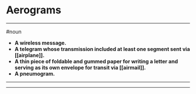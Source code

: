 # Aerograms
---
#noun
- **A wireless message.**
- **A telegram whose transmission included at least one segment sent via [[airplane]].**
- **A thin piece of foldable and gummed paper for writing a letter and serving as its own envelope for transit via [[airmail]].**
- **A pneumogram.**
---
---
